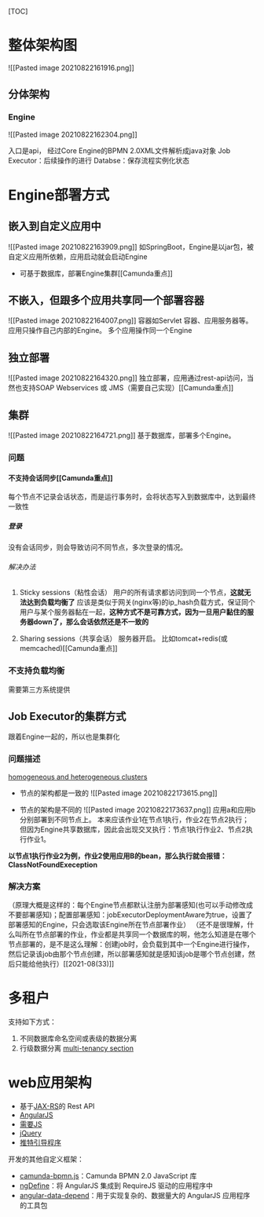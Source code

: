[TOC]

# 整体架构图
![[Pasted image 20210822161916.png]]

## 分体架构
### Engine
![[Pasted image 20210822162304.png]]

入口是api，
经过Core Engine的BPMN 2.0XML文件解析成java对象
Job Executor：后续操作的进行
Databse：保存流程实例化状态


# Engine部署方式

## 嵌入到自定义应用中
![[Pasted image 20210822163909.png]]
如SpringBoot，Engine是以jar包，被自定义应用所依赖，应用启动就会启动Engine
* 可基于数据库，部署Engine集群[[Camunda重点]]


## 不嵌入，但跟多个应用共享同一个部署容器
![[Pasted image 20210822164007.png]]
容器如Servlet 容器、应用服务器等。
应用只操作自己内部的Engine。
多个应用操作同一个Engine


## 独立部署
![[Pasted image 20210822164320.png]]
独立部署，应用通过rest-api访问，当然也支持SOAP Webservices 或 JMS（需要自己实现）[[Camunda重点]]

## 集群
![[Pasted image 20210822164721.png]]
基于数据库，部署多个Engine。


### 问题
#### 不支持会话同步[[Camunda重点]]
每个节点不记录会话状态，而是运行事务时，会将状态写入到数据库中，达到最终一致性

##### 登录
没有会话同步，则会导致访问不同节点，多次登录的情况。

###### 解决办法
1. Sticky sessions（粘性会话）
用户的所有请求都访问到同一个节点，**这就无法达到负载均衡了**
应该是类似于网关(nginx等)的ip_hash负载方式，保证同个用户与某个服务器黏在一起，**这种方式不是可靠方式，因为一旦用户黏住的服务器down了，那么会话依然还是不一致的**

2. Sharing sessions（共享会话）
服务器开启。
比如tomcat+redis(或memcached)[[Camunda重点]]

### 不支持负载均衡
需要第三方系统提供

## Job Executor的集群方式
跟着Engine一起的，所以也是集群化

### 问题描述
[homogeneous and heterogeneous clusters](https://docs.camunda.org/manual/latest/user-guide/process-engine/the-job-executor/#cluster-setups)

* 节点的架构都是一致的
![[Pasted image 20210822173615.png]]

* 节点的架构是不同的
![[Pasted image 20210822173637.png]]
应用a和应用b分别部署到不同节点上。
本来应该作业1在节点1执行，作业2在节点2执行；
但因为Engine共享数据库，因此会出现交叉执行：节点1执行作业2、节点2执行作业1。

**以节点1执行作业2为例，作业2使用应用B的bean，那么执行就会报错：ClassNotFoundExeception**

### 解决方案
（原理大概是这样的：每个Engine节点都默认注册为部署感知(也可以手动修改成不要部署感知)；配置部署感知：jobExecutorDeploymentAware为true，设置了部署感知的Engine，只会选取该Engine所在节点部署作业）
（还不是很理解，什么叫所在节点部署的作业，作业都是共享同一个数据库的啊，他怎么知道是在哪个节点部署的，是不是这么理解：创建job时，会负载到其中一个Engine进行操作，然后记录该job由那个节点创建，所以部署感知就是感知该job是哪个节点创建，然后只能给他执行）[[2021-08(33)]]

# 多租户
支持如下方式：
1. 不同数据库命名空间或表级的数据分离
2. 行级数据分离
[multi-tenancy section](https://docs.camunda.org/manual/latest/user-guide/process-engine/multi-tenancy/)

# web应用架构
-   基于[JAX-RS](https://jax-rs-spec.java.net/)的 Rest API
-   [AngularJS](http://angularjs.org/)
-   [需要JS](http://requirejs.org/)
-   [jQuery](http://jquery.com/)
-   [推特引导程序](http://getbootstrap.com/)

开发的其他自定义框架：
-   [camunda-bpmn.js](https://github.com/camunda/camunda-bpmn.js)：Camunda BPMN 2.0 JavaScript 库
-   [ngDefine](https://github.com/Nikku/requirejs-angular-define)：将 AngularJS 集成到 RequireJS 驱动的应用程序中
-   [angular-data-depend](https://github.com/Nikku/angular-data-depend)：用于实现复杂的、数据量大的 AngularJS 应用程序的工具包